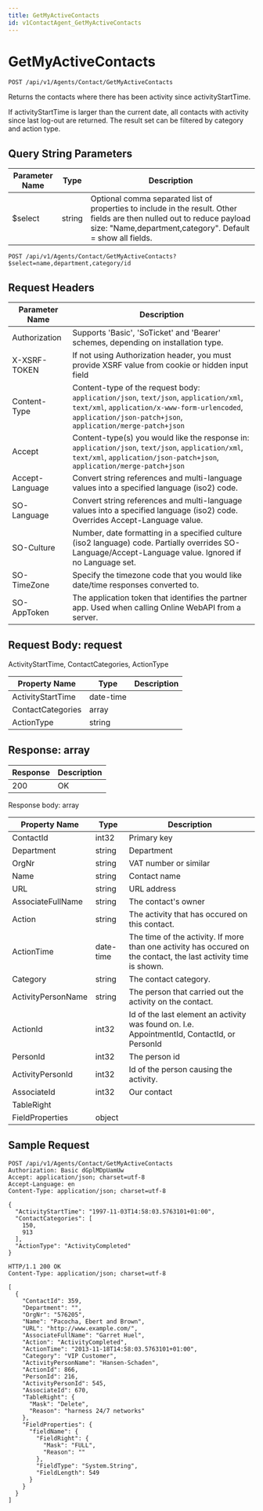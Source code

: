 ```yaml
---
title: GetMyActiveContacts
id: v1ContactAgent_GetMyActiveContacts
---
```


# GetMyActiveContacts

```http
POST /api/v1/Agents/Contact/GetMyActiveContacts
```

Returns the contacts where there has been activity since activityStartTime.

If activityStartTime is larger than the current date, all contacts with activity since last log-out are returned. The result set can be filtered by category and action type.





## Query String Parameters

| Parameter Name | Type |  Description |
|----------------|------|--------------|
| $select | string |  Optional comma separated list of properties to include in the result. Other fields are then nulled out to reduce payload size: "Name,department,category". Default = show all fields. |

```http
POST /api/v1/Agents/Contact/GetMyActiveContacts?$select=name,department,category/id
```


## Request Headers

| Parameter Name | Description |
|----------------|-------------|
| Authorization  | Supports 'Basic', 'SoTicket' and 'Bearer' schemes, depending on installation type. |
| X-XSRF-TOKEN   | If not using Authorization header, you must provide XSRF value from cookie or hidden input field |
| Content-Type | Content-type of the request body: `application/json`, `text/json`, `application/xml`, `text/xml`, `application/x-www-form-urlencoded`, `application/json-patch+json`, `application/merge-patch+json` |
| Accept         | Content-type(s) you would like the response in: `application/json`, `text/json`, `application/xml`, `text/xml`, `application/json-patch+json`, `application/merge-patch+json` |
| Accept-Language | Convert string references and multi-language values into a specified language (iso2) code. |
| SO-Language | Convert string references and multi-language values into a specified language (iso2) code. Overrides Accept-Language value. |
| SO-Culture | Number, date formatting in a specified culture (iso2 language) code. Partially overrides SO-Language/Accept-Language value. Ignored if no Language set. |
| SO-TimeZone | Specify the timezone code that you would like date/time responses converted to. |
| SO-AppToken | The application token that identifies the partner app. Used when calling Online WebAPI from a server. |

## Request Body: request  

ActivityStartTime, ContactCategories, ActionType 

| Property Name | Type |  Description |
|----------------|------|--------------|
| ActivityStartTime | date-time |  |
| ContactCategories | array |  |
| ActionType | string |  |


## Response: array



| Response | Description |
|----------------|-------------|
| 200 | OK |

Response body: array

| Property Name | Type |  Description |
|----------------|------|--------------|
| ContactId | int32 | Primary key |
| Department | string | Department |
| OrgNr | string | VAT number or similar |
| Name | string | Contact name |
| URL | string | URL address |
| AssociateFullName | string | The contact's owner |
| Action | string | The activity that has occured on this contact. |
| ActionTime | date-time | The time of the activity. If more than one activity has occured on the contact, the last activity time is shown. |
| Category | string | The contact category. |
| ActivityPersonName | string | The person that carried out the activity on the contact. |
| ActionId | int32 | Id of the last element an activity was found on. I.e. AppointmentId, ContactId, or PersonId |
| PersonId | int32 | The person id |
| ActivityPersonId | int32 | Id of the person causing the activity. |
| AssociateId | int32 | Our contact |
| TableRight |  |  |
| FieldProperties | object |  |

## Sample Request

```http!
POST /api/v1/Agents/Contact/GetMyActiveContacts
Authorization: Basic dGplMDpUamUw
Accept: application/json; charset=utf-8
Accept-Language: en
Content-Type: application/json; charset=utf-8

{
  "ActivityStartTime": "1997-11-03T14:58:03.5763101+01:00",
  "ContactCategories": [
    150,
    913
  ],
  "ActionType": "ActivityCompleted"
}
```

```http_
HTTP/1.1 200 OK
Content-Type: application/json; charset=utf-8

[
  {
    "ContactId": 359,
    "Department": "",
    "OrgNr": "576205",
    "Name": "Pacocha, Ebert and Brown",
    "URL": "http://www.example.com/",
    "AssociateFullName": "Garret Huel",
    "Action": "ActivityCompleted",
    "ActionTime": "2013-11-18T14:58:03.5763101+01:00",
    "Category": "VIP Customer",
    "ActivityPersonName": "Hansen-Schaden",
    "ActionId": 866,
    "PersonId": 216,
    "ActivityPersonId": 545,
    "AssociateId": 670,
    "TableRight": {
      "Mask": "Delete",
      "Reason": "harness 24/7 networks"
    },
    "FieldProperties": {
      "fieldName": {
        "FieldRight": {
          "Mask": "FULL",
          "Reason": ""
        },
        "FieldType": "System.String",
        "FieldLength": 549
      }
    }
  }
]
```